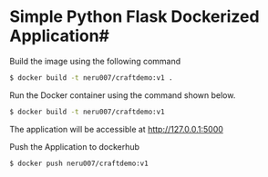 # Simple Python Flask Dockerized Application#

Build the image using the following command

```bash
$ docker build -t neru007/craftdemo:v1 .
```

Run the Docker container using the command shown below.

```bash
$ docker build -t neru007/craftdemo:v1
```

The application will be accessible at http://127.0.0.1:5000

Push the Application to dockerhub 

```bash
$ docker push neru007/craftdemo:v1
```
